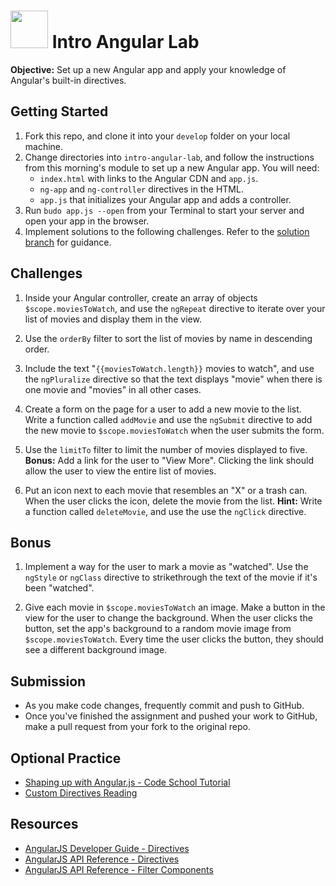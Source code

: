 # <img src="https://cloud.githubusercontent.com/assets/7833470/10899314/63829980-8188-11e5-8cdd-4ded5bcb6e36.png" height="60"> Intro Angular Lab

**Objective:** Set up a new Angular app and apply your knowledge of Angular's built-in directives.

## Getting Started

1. Fork this repo, and clone it into your `develop` folder on your local machine.
2. Change directories into `intro-angular-lab`, and follow the instructions from this morning's module to set up a new Angular app. You will need:
	* `index.html` with links to the Angular CDN and `app.js`.
	* `ng-app` and `ng-controller` directives in the HTML.
	* `app.js` that initializes your Angular app and adds a controller.
3. Run `budo app.js --open` from your Terminal to start your server and open your app in the browser.
4. Implement solutions to the following challenges. Refer to the [solution branch](https://github.com/sf-wdi-25/intro-angular-lab/tree/solution) for guidance.

## Challenges

1. Inside your Angular controller, create an array of objects `$scope.moviesToWatch`, and use the `ngRepeat` directive to iterate over your list of movies and display them in the view.

2. Use the `orderBy` filter to sort the list of movies by name in descending order.

3. Include the text "`{{moviesToWatch.length}}` movies to watch", and use the `ngPluralize` directive so that the text displays "movie" when there is one movie and "movies" in all other cases.

4. Create a form on the page for a user to add a new movie to the list. Write a function called `addMovie` and use the `ngSubmit` directive to add the new movie to `$scope.moviesToWatch` when the user submits the form.

5. Use the `limitTo` filter to limit the number of movies displayed to five. **Bonus:** Add a link for the user to "View More". Clicking the link should allow the user to view the entire list of movies.

6. Put an icon next to each movie that resembles an "X" or a trash can. When the user clicks the icon, delete the movie from the list. **Hint:** Write a function called `deleteMovie`, and use the use the `ngClick` directive.

## Bonus

1. Implement a way for the user to mark a movie as "watched". Use the `ngStyle` or `ngClass` directive to strikethrough the text of the movie if it's been "watched".

2. Give each movie in `$scope.moviesToWatch` an image. Make a button in the view for the user to change the background. When the user clicks the button, set the app's background to a random movie image from `$scope.moviesToWatch`. Every time the user clicks the button, they should see a different background image.

## Submission

* As you make code changes, frequently commit and push to GitHub.
* Once you've finished the assignment and pushed your work to GitHub, make a pull request from your fork to the original repo.

## Optional Practice

* <a href="https://www.codeschool.com/courses/shaping-up-with-angular-js" target="_blank">Shaping up with Angular.js - Code School Tutorial</a>
* [Custom Directives Reading](custom-directives.md)

## Resources

* <a href="https://docs.angularjs.org/guide/directive#what-are-directives-" target="_blank">AngularJS Developer Guide - Directives</a>
* <a href="https://docs.angularjs.org/api/ng/directive" target="_blank">AngularJS API Reference - Directives</a>
* <a href="https://docs.angularjs.org/api/ng/filter" target="_blank">AngularJS API Reference - Filter Components</a>

